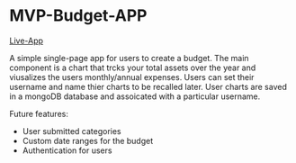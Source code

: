 # MVP-Budget-APP

[Live-App](https://mvp-budget-app.herokuapp.com/)

A simple single-page app for users to create a budget.  The main component is a chart that trcks your total assets over the year and viusalizes the users monthly/annual expenses.  Users can set their username and name thier charts to be recalled later.  User charts are saved in a mongoDB database and assoicated with a particular username.

Future features:

* User submitted categories
* Custom date ranges for the budget
* Authentication for users
